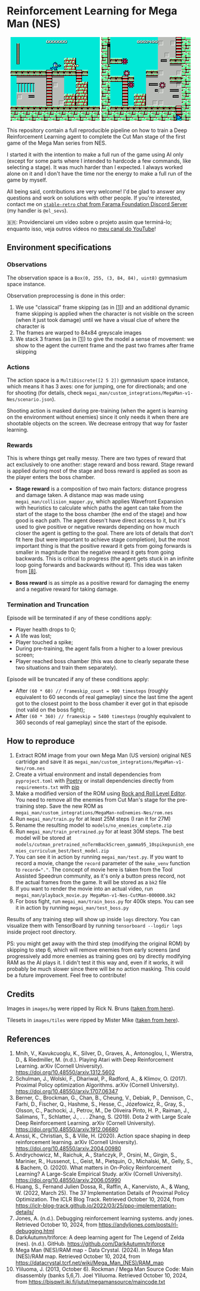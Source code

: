 # Reinforcement Learning for Mega Man (NES)

<p align="middle">
  <img src="/gifs/example1.gif?raw=true" height="224">
  <img src="/gifs/example2.gif?raw=true" height="224">
</p>

This repository contain a full reproducible pipeline on how to train a Deep Reinforcement Learning agent to complete the Cut Man stage of the first game of the Mega Man series from NES.

I started it with the intention to make a full run of the game using AI only (except for some parts where I intended to hardcode a few commands, like selecting a stage). It was much harder than I expected. I always worked alone on it and I don't have the time nor the energy to make a full run of the game by myself.

All being said, contributions are very welcome! I'd be glad to answer any questions and work on solutions with other people. If you're interested, contact me on [`stable-retro` chat from Farama Foundation Discord Server](https://discord.gg/pJtSNbfr49) (my handler is `@el_sevs`).

🇧🇷: Providenciarei um vídeo sobre o projeto assim que terminá-lo; enquanto isso, veja outros vídeos no [meu canal do YouTube](https://www.youtube.com/@canal.laboratoria)!

## Environment specifications

### Observations

The observation space is a `Box(0, 255, (3, 84, 84), uint8)` gymnasium space instance.

Observation preprocessing is done in this order:
1. We use "classical" frame skipping (as in [[1]](https://doi.org/10.48550/arxiv.1312.5602)) and an additional dynamic frame skipping is applied when the character is not visible on the screen (when it just took damage) until we have a visual clue of where the character is
2. The frames are warped to 84x84 greyscale images
3. We stack 3 frames (as in [[1]](https://doi.org/10.48550/arxiv.1312.5602)) to give the model a sense of movement: we show to the agent the current frame and the past two frames after frame skipping

### Actions

The action space is a `MultiDiscrete([2 5 2])` gymnasium space instance, which means it has 3 axes: one for jumping, one for directionals; and one for shooting (for details, check `megai_man/custom_integrations/MegaMan-v1-Nes/scenario.json`).

Shooting action is masked during pre-training (when the agent is learning on the environment without enemies) since it only needs it when there are shootable objects on the screen. We decrease entropy that way for faster learning.

### Rewards

This is where things get really messy. There are two types of reward that act exclusively to one another: stage reward and boss reward. Stage reward is applied during most of the stage and boss reward is applied as soon as the player enters the boss chamber.

* **Stage reward** is a composition of two main factors: distance progress and damage taken. A distance map was made using `megai_man/collision_mapper.py`, which applies Wavefront Expansion with heuristics to calculate which paths the agent can take from the start of the stage to the boss chamber (the end of the stage) and how good is each path. The agent doesn't have direct access to it, but it's used to give positive or negative rewards depending on how much closer the agent is getting to the goal. There are lots of details that don't fit here (but were important to achieve stage completion), but the most important thing is that the positive reward it gets from going forwards is smaller in magnitude than the negative reward it gets from going backwards. This is critical to progress (the agent gets stuck in an infinite loop going forwards and backwards without it). This idea was taken from [[8]](https://github.com/DarkAutumn/triforce).

* **Boss reward** is as simple as a positive reward for damaging the enemy and a negative reward for taking damage.

### Termination and Truncation

Episode will be terminated if any of these conditions apply:
* Player health drops to 0;
* A life was lost;
* Player touched a spike;
* During pre-training, the agent falls from a higher to a lower previous screen;
* Player reached boss chamber (this was done to clearly separate these two situations and train them separately).

Episode will be truncated if any of these conditions apply:
* After `(60 * 60) // frameskip_count = 900 timesteps` (roughly equivalent to 60 seconds of real gameplay) since the last time the agent got to the closest point to the boss chamber it ever got in that episode (not valid on the boss fight);
* After `(60 * 360) // frameskip = 5400 timesteps` (roughly equivalent to 360 seconds of real gameplay) since the start of the episode.

## How to reproduce

1. Extract ROM image from your own Mega Man (US version) original NES cartridge and save it as `megai_man/custom_integrations/MegaMan-v1-Nes/rom.nes`
2. Create a virtual environment and install dependencies from `pyproject.toml` with [Poetry](https://python-poetry.org/) or install dependencies directly from `requirements.txt` with [pip](https://packaging.python.org/en/latest/key_projects/#pip)
3. Make a modified version of the ROM using [Rock and Roll Level Editor](https://www.romhacking.net/utilities/246/). You need to remove all the enemies from Cut Man's stage for the pre-training step. Save the new ROM as `megai_man/custom_integrations/MegaMan-noEnemies-Nes/rom.nes`
4. Run `megai_man/train.py` for at least 25M steps (I ran it for 27M)
5. Rename the resulting model to `models/no_enemies_complete.zip`
6. Run `megai_man/train_pretrained.py` for at least 30M steps. The best model will be stored at `models/cutman_pretrained_noTermBackScreen_gamma95_10spikepunish_enemies_curriculum_best/best_model.zip`
7. You can see it in action by running `megai_man/test.py`. If you want to record a movie, change the `record` parameter of the `make_venv` function to `record="."`. The concept of movie here is taken from the Tool Assisted Speedrun community, as it's only a button press record, not the actual frames from the game. It will be stored as a `bk2` file
8. If you want to render the movie into an actual video, run `megai_man/playback_movie.py MegaMan-v1-Nes-CutMan-000000.bk2`
9. For boss fight, run `megai_man/train_boss.py` for 400k steps. You can see it in action by running `megai_man/test_boss.py`


Results of any training step will show up inside `logs` directory. You can visualize them with TensorBoard by running `tensorboard --logdir logs` inside project root directory.

PS: you might get away with the third step (modifying the original ROM) by skipping to step 6, which will remove enemies from early screens (and progressively add more enemies as training goes on) by directly modifying RAM as the AI plays it. I didn't test it this way and, even if it works, it will probably be much slower since there will be no action masking. This could be a future improvement. Feel free to contribute!


## Credits

Images in `images/bg` were ripped by Rick N. Bruns ([taken from here](https://nesmaps.com/maps/MegaMan/MegaManBG.html)).

Tilesets in `images/tiles` were ripped by Mister Mike ([taken from here](https://www.spriters-resource.com/fullview/260/)).

## References

1. Mnih, V., Kavukcuoglu, K., Silver, D., Graves, A., Antonoglou, I., Wierstra, D., & Riedmiller, M. (n.d.). Playing Atari with Deep Reinforcement Learning. arXiv (Cornell University). https://doi.org/10.48550/arxiv.1312.5602
2. Schulman, J., Wolski, F., Dhariwal, P., Radford, A., & Klimov, O. (2017). Proximal Policy optimization Algorithms. arXiv (Cornell University). https://doi.org/10.48550/arxiv.1707.06347
3. Berner, C., Brockman, G., Chan, B., Cheung, V., Debiak, P., Dennison, C., Farhi, D., Fischer, Q., Hashme, S., Hesse, C., Józefowicz, R., Gray, S., Olsson, C., Pachocki, J., Petrov, M., De Oliveira Pinto, H. P., Raiman, J., Salimans, T., Schlatter, J., . . . Zhang, S. (2019). Dota 2 with Large Scale Deep Reinforcement Learning. arXiv (Cornell University). https://doi.org/10.48550/arxiv.1912.06680
4. Anssi, K., Christian, S., & Ville, H. (2020). Action space shaping in deep reinforcement learning. arXiv (Cornell University). https://doi.org/10.48550/arxiv.2004.00980
5. Andrychowicz, M., Raichuk, A., Stańczyk, P., Orsini, M., Girgin, S., Marinier, R., Hussenot, L., Geist, M., Pietquin, O., Michalski, M., Gelly, S., & Bachem, O. (2020). What matters in On-Policy Reinforcement Learning? A Large-Scale Empirical Study. arXiv (Cornell University). https://doi.org/10.48550/arxiv.2006.05990
6. Huang, S., Fernand Julien Dossa, R., Raffin, A., Kanervisto, A., & Wang, W. (2022, March 25). The 37 Implementation Details of Proximal Policy Optimization. The ICLR Blog Track. Retrieved October 10, 2024, from https://iclr-blog-track.github.io/2022/03/25/ppo-implementation-details/
7. Jones, A. (n.d.). Debugging reinforcement learning systems. andy jones. Retrieved October 10, 2024, from https://andyljones.com/posts/rl-debugging.html
8. DarkAutumn/triforce: A deep learning agent for The Legend of Zelda (nes). (n.d.). GitHub. https://github.com/DarkAutumn/triforce
9. Mega Man (NES)/RAM map - Data Crystal. (2024). In Mega Man (NES)/RAM map. Retrieved October 10, 2024, from https://datacrystal.tcrf.net/wiki/Mega_Man_(NES)/RAM_map
10. Yliluoma, J. (2013, October 6). Rockman / Mega Man Source Code: Main disassembly (banks 5,6,7). Joel Yliluoma. Retrieved October 10, 2024, from https://bisqwit.iki.fi/jutut/megamansource/maincode.txt
